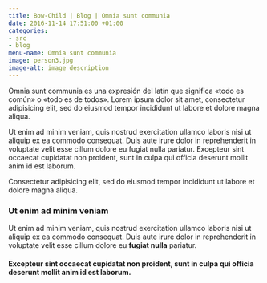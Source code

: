 ```yaml
---
title: Bow-Child | Blog | Omnia sunt communia
date: 2016-11-14 17:51:00 +01:00
categories:
- src
- blog
menu-name: Omnia sunt communia
image: person3.jpg
image-alt: image description
---
```


Omnia sunt communia es una expresión del latín que significa «todo es común» o «todo es de todos». Lorem ipsum dolor sit amet, consectetur adipisicing elit, sed do eiusmod tempor incididunt ut labore et dolore magna aliqua.

Ut enim ad minim veniam, quis nostrud exercitation ullamco laboris nisi ut aliquip ex ea commodo consequat. Duis aute irure dolor in reprehenderit in voluptate velit esse cillum dolore eu fugiat nulla pariatur. Excepteur sint occaecat cupidatat non proident, sunt in culpa qui officia deserunt mollit anim id est laborum.

Consectetur adipisicing elit, sed do eiusmod tempor incididunt ut labore et dolore magna aliqua.

### Ut enim ad minim veniam
Ut enim ad minim veniam, quis nostrud exercitation ullamco laboris nisi ut aliquip ex ea commodo consequat. Duis aute irure dolor in reprehenderit in voluptate velit esse cillum dolore eu **fugiat nulla** pariatur.

#### Excepteur sint occaecat cupidatat non proident, sunt in culpa qui officia deserunt mollit anim id est laborum.
